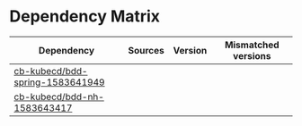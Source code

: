 # Dependency Matrix

Dependency | Sources | Version | Mismatched versions
---------- | ------- | ------- | -------------------
[cb-kubecd/bdd-spring-1583641949](https://github.com/cb-kubecd/bdd-spring-1583641949.git) |  | []() | 
[cb-kubecd/bdd-nh-1583643417](https://github.com/cb-kubecd/bdd-nh-1583643417.git) |  | []() | 
